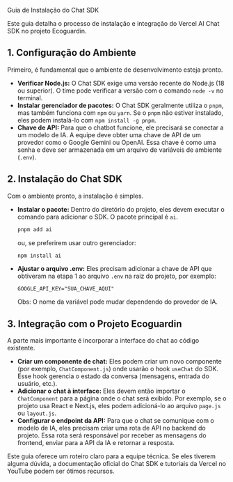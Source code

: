 Guia de Instalação do Chat SDK

Este guia detalha o processo de instalação e integração do Vercel AI Chat SDK no projeto Ecoguardin.

## 1. Configuração do Ambiente

Primeiro, é fundamental que o ambiente de desenvolvimento esteja pronto.

*   **Verificar Node.js:** O Chat SDK exige uma versão recente do Node.js (18 ou superior). O time pode verificar a versão com o comando `node -v` no terminal.
*   **Instalar gerenciador de pacotes:** O Chat SDK geralmente utiliza o `pnpm`, mas também funciona com `npm` ou `yarn`. Se o `pnpm` não estiver instalado, eles podem instalá-lo com `npm install -g pnpm`.
*   **Chave de API:** Para que o chatbot funcione, ele precisará se conectar a um modelo de IA. A equipe deve obter uma chave de API de um provedor como o Google Gemini ou OpenAI. Essa chave é como uma senha e deve ser armazenada em um arquivo de variáveis de ambiente (`.env`).

## 2. Instalação do Chat SDK

Com o ambiente pronto, a instalação é simples.

*   **Instalar o pacote:** Dentro do diretório do projeto, eles devem executar o comando para adicionar o SDK. O pacote principal é `ai`.

    ```bash
    pnpm add ai
    ```

    ou, se preferirem usar outro gerenciador:

    ```bash
    npm install ai
    ```

*   **Ajustar o arquivo .env:** Eles precisam adicionar a chave de API que obtiveram na etapa 1 ao arquivo `.env` na raiz do projeto, por exemplo:

    ```
    GOOGLE_API_KEY="SUA_CHAVE_AQUI"
    ```

    Obs: O nome da variável pode mudar dependendo do provedor de IA.

## 3. Integração com o Projeto Ecoguardin

A parte mais importante é incorporar a interface do chat ao código existente.

*   **Criar um componente de chat:** Eles podem criar um novo componente (por exemplo, `ChatComponent.js`) onde usarão o hook `useChat` do SDK. Esse hook gerencia o estado da conversa (mensagens, entrada do usuário, etc.).
*   **Adicionar o chat à interface:** Eles devem então importar o `ChatComponent` para a página onde o chat será exibido. Por exemplo, se o projeto usa React e Next.js, eles podem adicioná-lo ao arquivo `page.js` ou `layout.js`.
*   **Configurar o endpoint da API:** Para que o chat se comunique com o modelo de IA, eles precisam criar uma rota de API no backend do projeto. Essa rota será responsável por receber as mensagens do frontend, enviar para a API da IA e retornar a resposta.

Este guia oferece um roteiro claro para a equipe técnica. Se eles tiverem alguma dúvida, a documentação oficial do Chat SDK e tutoriais da Vercel no YouTube podem ser ótimos recursos.

